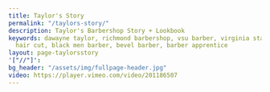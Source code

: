 ```yaml
---
title: Taylor's Story
permalink: "/taylors-story/"
description: Taylor's Barbershop Story + Lookbook
keywords: dawayne taylor, richmond barbershop, vsu barber, virginia state university
  hair cut, black men barber, bevel barber, barber apprentice
layout: page-taylorsstory
'["//"]': 
bg_header: "/assets/img/fullpage-header.jpg"
video: https://player.vimeo.com/video/201186507
---
```


